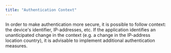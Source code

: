 ```yaml
---
title: "Authentication Context"
---
```

In order to make authentication more secure, it is possible to follow context: the device's identifier, IP-addresses, etc. If the application identifies an unanticipated change in the context (e.g. a change in the IP-address location country), it is advisable to implement additional authentication measures. 
